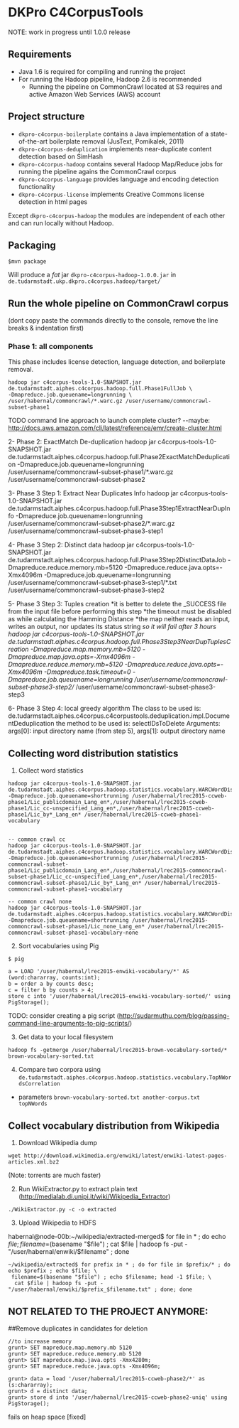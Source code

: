 # DKPro C4CorpusTools

NOTE: work in progress until 1.0.0 release

## Requirements

* Java 1.6 is required for compiling and running the project
* For running the Hadoop pipeline, Hadoop 2.6 is recommended
    * Running the pipeline on CommonCrawl located at S3 requires and active Amazon Web Services (AWS) account 

## Project structure

* ``dkpro-c4corpus-boilerplate`` contains a Java implementation of a state-of-the-art boilerplate removal (JusText, Pomikalek, 2011) 
* ``dkpro-c4corpus-deduplication`` implements near-duplicate content detection based on SimHash
* ``dkpro-c4corpus-hadoop`` contains several Hadoop Map/Reduce jobs for running the pipeline agains the CommonCrawl corpus
* ``dkpro-c4corpus-language`` provides language and encoding detection functionality
* ``dkpro-c4corpus-license`` implements Creative Commons license detection in html pages

Except ``dkpro-c4corpus-hadoop`` the modules are independent of each other and can run locally without Hadoop.

## Packaging

``$mvn package``

Will produce a _fat_ jar ``dkpro-c4corpus-hadoop-1.0.0.jar`` in ``de.tudarmstadt.ukp.dkpro.c4corpus.hadoop/target/``


## Run the whole pipeline on CommonCrawl corpus 
(dont copy paste the commands directly to the console, remove the line breaks & indentation first)

### Phase 1: all components 

This phase includes license detection, language detection, and boilerplate removal.

```
hadoop jar c4corpus-tools-1.0-SNAPSHOT.jar de.tudarmstadt.aiphes.c4corpus.hadoop.full.Phase1FullJob \
-Dmapreduce.job.queuename=longrunning \
/user/habernal/commoncrawl/*.warc.gz /user/username/commoncrawl-subset-phase1
```

TODO command line approach to launch complete cluster?
--maybe: http://docs.aws.amazon.com/cli/latest/reference/emr/create-cluster.html

2- Phase 2: ExactMatch De-duplication
    hadoop jar c4corpus-tools-1.0-SNAPSHOT.jar 
    de.tudarmstadt.aiphes.c4corpus.hadoop.full.Phase2ExactMatchDeduplication 
    -Dmapreduce.job.queuename=longrunning
    /user/username/commoncrawl-subset-phase1/*.warc.gz /user/username/commoncrawl-subset-phase2

3- Phase 3 Step 1: Extract Near Duplicates Info
    hadoop jar c4corpus-tools-1.0-SNAPSHOT.jar de.tudarmstadt.aiphes.c4corpus.hadoop.full.Phase3Step1ExtractNearDupInfo 
    -Dmapreduce.job.queuename=longrunning 
    /user/username/commoncrawl-subset-phase2/*.warc.gz /user/username/commoncrawl-subset-phase3-step1

4- Phase 3 Step 2: Distinct data
    hadoop jar c4corpus-tools-1.0-SNAPSHOT.jar de.tudarmstadt.aiphes.c4corpus.hadoop.full.Phase3Step2DistinctDataJob 
    -Dmapreduce.reduce.memory.mb=5120 
    -Dmapreduce.reduce.java.opts=-Xmx4096m 
    -Dmapreduce.job.queuename=longrunning 
    /user/username/commoncrawl-subset-phase3-step1/*.txt /user/username/commoncrawl-subset-phase3-step2

5- Phase 3 Step 3: Tuples creation
*it is better to delete the _SUCCESS file from the input file before performing this step
*the timeout must be disabled as while calculating the Hamming Distance 
*the map neither reads an input, writes an output, nor updates its status string 
*so it will fail after 3 hours
    hadoop jar c4corpus-tools-1.0-SNAPSHOT.jar de.tudarmstadt.aiphes.c4corpus.hadoop.full.Phase3Step3NearDupTuplesCreation 
    -Dmapreduce.map.memory.mb=5120 
    -Dmapreduce.map.java.opts=-Xmx4096m 
    -Dmapreduce.reduce.memory.mb=5120 
    -Dmapreduce.reduce.java.opts=-Xmx4096m
    -Dmapreduce.task.timeout=0 
    -Dmapreduce.job.queuename=longrunning 
    /user/username/commoncrawl-subset-phase3-step2/* /user/username/commoncrawl-subset-phase3-step3

6- Phase 3 Step 4: local greedy algorithm
The class to be used is: de.tudarmstadt.aiphes.c4corpus.c4corpustools.deduplication.impl.DocumentDeduplication 
the method to be used is: selectIDsToDelete
Arguments: args[0]: input directory name (from step 5), args[1]: output directory name


## Collecting word distribution statistics

1. Collect word statistics

```
hadoop jar c4corpus-tools-1.0-SNAPSHOT.jar de.tudarmstadt.aiphes.c4corpus.hadoop.statistics.vocabulary.WARCWordDistribution -Dmapreduce.job.queuename=shortrunning /user/habernal/lrec2015-ccweb-phase1/Lic_publicdomain_Lang_en*,/user/habernal/lrec2015-ccweb-phase1/Lic_cc-unspecified_Lang_en*,/user/habernal/lrec2015-ccweb-phase1/Lic_by*_Lang_en* /user/habernal/lrec2015-ccweb-phase1-vocabulary


-- common crawl cc
hadoop jar c4corpus-tools-1.0-SNAPSHOT.jar de.tudarmstadt.aiphes.c4corpus.hadoop.statistics.vocabulary.WARCWordDistribution -Dmapreduce.job.queuename=shortrunning /user/habernal/lrec2015-commoncrawl-subset-phase1/Lic_publicdomain_Lang_en*,/user/habernal/lrec2015-commoncrawl-subset-phase1/Lic_cc-unspecified_Lang_en*,/user/habernal/lrec2015-commoncrawl-subset-phase1/Lic_by*_Lang_en* /user/habernal/lrec2015-commoncrawl-subset-phase1-vocabulary

-- common crawl none
hadoop jar c4corpus-tools-1.0-SNAPSHOT.jar de.tudarmstadt.aiphes.c4corpus.hadoop.statistics.vocabulary.WARCWordDistribution -Dmapreduce.job.queuename=shortrunning /user/habernal/lrec2015-commoncrawl-subset-phase1/Lic_none_Lang_en* /user/habernal/lrec2015-commoncrawl-subset-phase1-vocabulary-none

```

2. Sort vocabularies using Pig

`$ pig`

```PigLatin
a = LOAD '/user/habernal/lrec2015-enwiki-vocabulary/*' AS (word:chararray, counts:int);
b = order a by counts desc;
c = filter b by counts > 4;
store c into '/user/habernal/lrec2015-enwiki-vocabulary-sorted/' using PigStorage();
```

TODO: consider creating a pig script (http://sudarmuthu.com/blog/passing-command-line-arguments-to-pig-scripts/)

3. Get data to your local filesystem

```
hadoop fs -getmerge /user/habernal/lrec2015-brown-vocabulary-sorted/* brown-vocabulary-sorted.txt
```

4. Compare two corpora using `de.tudarmstadt.aiphes.c4corpus.hadoop.statistics.vocabulary.TopNWordsCorrelation`

* parameters `brown-vocabulary-sorted.txt another-corpus.txt topNWords`

## Collect vocabulary distribution from Wikipedia


1. Download Wikipedia dump

```
wget http://download.wikimedia.org/enwiki/latest/enwiki-latest-pages-articles.xml.bz2
```

(Note: torrents are much faster)

2. Run WikiExtractor.py to extract plain text (http://medialab.di.unipi.it/wiki/Wikipedia_Extractor)

```
./WikiExtractor.py -c -o extracted
```

3. Upload Wikipedia to HDFS


habernal@node-00b:~/wikipedia/extracted-merged$ for file in * ; do echo $file ; filename=$(basename "$file") ; cat $file | hadoop fs -put - "/user/habernal/enwiki/$filename" ; done


```
~/wikipedia/extracted$ for prefix in * ; do for file in $prefix/* ; do echo $prefix ; echo $file; \
 filename=$(basename "$file") ; echo $filename; head -1 $file; \
  cat $file | hadoop fs -put - "/user/habernal/enwiki/$prefix_$filename.txt" ; done; done
```


## NOT RELATED TO THE PROJECT ANYMORE:
##Remove duplicates in candidates for deletion
```PigLatin
//to increase memory
grunt> SET mapreduce.map.memory.mb 5120
grunt> SET mapreduce.reduce.memory.mb 5120
grunt> SET mapreduce.map.java.opts -Xmx4280m;
grunt> SET mapreduce.reduce.java.opts -Xmx4096m;

grunt> data = load '/user/habernal/lrec2015-ccweb-phase2/*' as (s:chararray);
grunt> d = distinct data;
grunt> store d into '/user/habernal/lrec2015-ccweb-phase2-uniq' using PigStorage();
```
fails on heap space [fixed]